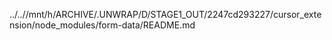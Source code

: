 ../..//mnt/h/ARCHIVE/.UNWRAP/D/STAGE1_OUT/2247cd293227/cursor_extension/node_modules/form-data/README.md